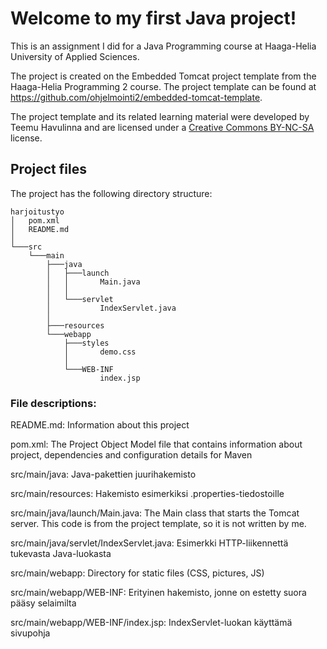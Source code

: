 # Welcome to my first Java project!

This is an assignment I did for a Java Programming course at Haaga-Helia University of Applied Sciences.

The project is created on the Embedded Tomcat project template from the Haaga-Helia Programming 2 course. The project template can be found at https://github.com/ohjelmointi2/embedded-tomcat-template.

The project template and its related learning material were developed by Teemu Havulinna and are licensed under a [Creative Commons BY-NC-SA](https://creativecommons.org/licenses/by-nc-sa/4.0/) license.


## Project files

The project has the following directory structure:

```tree
harjoitustyo
│   pom.xml
│   README.md
│
└───src
    └───main
        ├───java
        │   ├───launch
        │   │       Main.java
        │   │
        │   └───servlet
        │           IndexServlet.java
        │
        ├───resources
        └───webapp
            ├───styles
            │       demo.css
            │
            └───WEB-INF
                    index.jsp

```

### File descriptions:

README.md: Information about this project

pom.xml: The Project Object Model file that contains information about project, dependencies and configuration details for Maven


src/main/java: Java-pakettien juurihakemisto


src/main/resources: Hakemisto esimerkiksi .properties-tiedostoille


src/main/java/launch/Main.java: The Main class that starts the Tomcat server. This code is from the project template, so it is not written by me.


src/main/java/servlet/IndexServlet.java: Esimerkki HTTP-liikennettä tukevasta Java-luokasta


src/main/webapp: Directory for static files (CSS, pictures, JS)


src/main/webapp/WEB-INF: Erityinen hakemisto, jonne on estetty suora pääsy selaimilta


src/main/webapp/WEB-INF/index.jsp: IndexServlet-luokan käyttämä sivupohja


